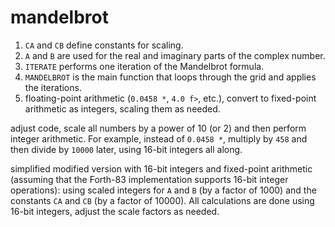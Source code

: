 # mandelbrot



1. `CA` and `CB` define constants for scaling.
2. `A` and `B` are used for the real and imaginary parts of the complex number.
3. `ITERATE` performs one iteration of the Mandelbrot formula.
4. `MANDELBROT` is the main function that loops through the grid and applies the iterations.
5. floating-point arithmetic (`0.0458 *`, `4.0 f>`, etc.), convert to fixed-point arithmetic as integers, scaling them as needed.

adjust  code, scale all numbers by a power of 10 (or 2) and then perform integer arithmetic. For example, instead of `0.0458 *`, multiply by `458` and then divide by `10000` later, using 16-bit integers all along.

simplified modified version with 16-bit integers and fixed-point arithmetic (assuming that the Forth-83 implementation supports 16-bit integer operations): using scaled integers for `A` and `B` (by a factor of 1000) and the constants `CA` and `CB` (by a factor of 10000). All calculations are done using 16-bit integers, adjust the scale factors as needed.
